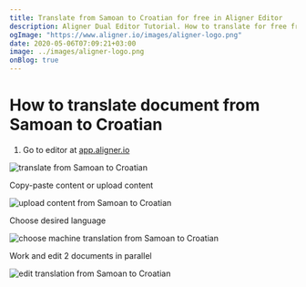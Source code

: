 ```yaml
---
title: Translate from Samoan to Croatian for free in Aligner Editor
description: Aligner Dual Editor Tutorial. How to translate for free from Samoan to Croatian. Aligner is multilingual document management platform. 
ogImage: "https://www.aligner.io/images/aligner-logo.png"
date: 2020-05-06T07:09:21+03:00
image: ../images/aligner-logo.png
onBlog: true
---
```


# How to translate document from Samoan to Croatian

1. Go to editor at [app.aligner.io](https://app.aligner.io "Aligner App web page")

![translate from Samoan to Croatian](../aligner-blank-editor.png "translate from Samoan to Croatian")

Copy-paste content or upload content

![upload content from Samoan to Croatian](../aligner-uploaded-document.png "upload content from Samoan to Croatian")

Choose desired language

![choose machine translation from Samoan to Croatian](../aligner-language-dropdown.png "choose machine translation from Samoan to Croatian")

Work and edit 2 documents in parallel

![edit translation from Samoan to Croatian](../aligner-double-sitded-editor.png "edit translation from Samoan to Croatian")

